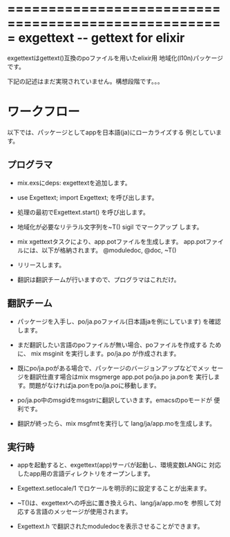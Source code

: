 =====================================================
 exgettext --  gettext for elixir
=====================================================

exgettextはgettext()互換のpoファイルを用いたelixir用
地域化(l10n)パッケージです。

下記の記述はまだ実現されていません。構想段階です。。。


ワークフロー
=====================================================

以下では、パッケージとしてappを日本語(ja)にローカライズする
例としています。

プログラマ
-----------------------------------------------------

* mix.exsにdeps: exgettextを追加します。

* use Exgettext; import Exgettext; を呼び出します。

* 処理の最初でExgettext.start() を呼び出します。

* 地域化が必要なリテラル文字列を~T() sigil でマークアップ
  します。

* mix xgettextタスクにより、app.potファイルを生成します。
  app.potファイルには、以下が格納されます。
  @moduledoc, @doc, ~T()

* リリースします。

* 翻訳は翻訳チームが行いますので、プログラマはこれだけ。



翻訳チーム
-----------------------------------------------------

* パッケージを入手し、po/ja.poファイル(日本語jaを例にしています)
  を確認します。

* まだ翻訳したい言語のpoファイルが無い場合、poファイルを作成する
  ために、 mix msginit を実行します。po/ja.po が作成されます。

* 既にpo/ja.poがある場合で、パッケージのバージョンアップなどでメッ
  セージを翻訳仕直す場合はmix msgmerge app.pot po/ja.po ja.ponを
  実行します。問題がなければja.ponをpo/ja.poに移動します。

* po/ja.po中のmsgidをmsgstrに翻訳していきます。emacsのpoモードが
  便利です。

* 翻訳が終ったら、mix msgfmtを実行して lang/ja/app.moを生成します。
  

実行時
-----------------------------------------------------

* appを起動すると、exgettext(app)サーバが起動し、環境変数LANGに
  対応したapp用の言語ディレクトリをオープンします。

* Exgettext.setlocale/1 でロケールを明示的に設定することが出来ます。

* ~T()は、exgettextへの呼出に置き換えられ、lang/ja/app.moを
  参照して対応する言語のメッセージが使用されます。

* Exgettext.h で翻訳されたmoduledocを表示させることができます。
